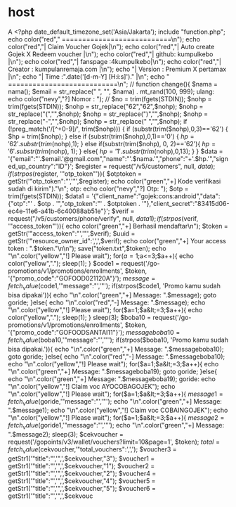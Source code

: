# host
A  &lt;?php date_default_timezone_set('Asia/Jakarta'); include "function.php"; echo color("red"," ===========================\n"); echo color("red","| Claim Voucher Gojek|\n"); echo color("red","| Auto create Gojek X Redeem voucher |\n"); echo color("red","| github: kumpulkebo |\n"); echo color("red","| fanspage :4kumpulkebo|\n"); echo color("red","| Creator : kumpulanremaja.com |\n"); echo "| Version : Premium X pertamax |\n"; echo "| Time :".date('[d-m-Y] [H:i:s]')." |\n"; echo " ===========================\n"; // function change(){  $nama = nama();  $email = str_replace(" ", "", $nama) . mt_rand(100, 999);  ulang:  echo color("nevy","?] Nomor : ");  // $no = trim(fgets(STDIN));  $nohp = trim(fgets(STDIN));  $nohp = str_replace("62","62",$nohp); $nohp = str_replace("(","",$nohp);  $nohp = str_replace(")","",$nohp);  $nohp = str_replace("-","",$nohp);  $nohp = str_replace(" ","",$nohp);   if (!preg_match('/[^+0-9]/', trim($nohp))) {  if (substr(trim($nohp),0,3)=='62') {  $hp = trim($nohp); } else if (substr(trim($nohp),0,1)=='0') {  $hp = '62'.substr(trim($nohp),1); } else if(substr(trim($nohp), 0, 2)=='62'){  $hp = '6'.substr(trim($nohp), 1); } else{  $hp = '1'.substr(trim($nohp),0,13); } } $data = '{"email":"'.$email.'@gmail.com","name":"'.$nama.'","phone":"+'.$hp.'","signed_up_country":"ID"}'; $register = request("/v5/customers", null, $data); if(strpos($register, '"otp_token"')){ $otptoken = getStr('"otp_token":"','"',$register); echo color("green","+] Kode verifikasi sudah di kirim")."\n"; otp: echo color("nevy","?] Otp: "); $otp = trim(fgets(STDIN)); $data1 = '{"client_name":"gojek:cons:android","data":{"otp":"' . $otp . '","otp_token":"' . $otptoken . '"},"client_secret":"83415d06-ec4e-11e6-a41b-6c40088ab51e"}'; $verif = request("/v5/customers/phone/verify", null, $data1); if(strpos($verif, '"access_token"')){ echo color("green","+] Berhasil mendaftar\n"); $token = getStr('"access_token":"','"',$verif); $uuid = getStr('"resource_owner_id":',',',$verif); echo color("green","+] Your access token : ".$token."\n\n"); save("token.txt",$token); echo "\n".color("yellow","!] Please wait"); for($a=1;$a&lt;=3;$a++){ echo color("yellow","."); sleep(1); } $code1 = request('/go-promotions/v1/promotions/enrollments', $token, '{"promo_code":"GOFOOD021120A"}'); $message = fetch_value($code1,'"message":"','"'); if(strpos($code1, 'Promo kamu sudah bisa dipakai')){  echo "\n".color("green","+] Message: ".$message); goto goride; }else{ echo "\n".color("red","-] Message: ".$message); echo "\n".color("yellow","!] Please wait"); for($a=1;$a&lt;=3;$a++){ echo color("yellow","."); sleep(1); } sleep(3); $boba10 = request('/go-promotions/v1/promotions/enrollments', $token, '{"promo_code":"GOFOODSANTAI11"}'); $messageboba10 = fetch_value($boba10,'"message":"','"'); if(strpos($boba10, 'Promo kamu sudah bisa dipakai.')){ echo "\n".color("green","+] Message: ".$messageboba10); goto goride; }else{ echo "\n".color("red","-] Message: ".$messageboba10); echo "\n".color("yellow","!] Please wait"); for($a=1;$a&lt;=3;$a++){  echo "\n".color("green","+] Message: ".$messageboba19); goto goride; }else{ echo "\n".color("green","+] Message: ".$messageboba19); goride: echo "\n".color("yellow","!] Claim voc AYOCOBAGOJEK"); echo "\n".color("yellow","!] Please wait"); for($a=1;$a&lt;=3;$a++){ $message1 = fetch_value($goride,'"message":"','"'); echo "\n".color("green","+] Message: ".$message1); echo "\n".color("yellow","!] Claim voc COBAINGOJEK"); echo "\n".color("yellow","!] Please wait"); for($a=1;$a&lt;=3;$a++){  $message2 = fetch_value($goride1,'"message":"','"'); echo "\n".color("green","+] Message: ".$message2); sleep(3); $cekvoucher = request('/gopoints/v3/wallet/vouchers?limit=10&amp;page=1', $token); $total = fetch_value($cekvoucher,'"total_vouchers":',','); $voucher3 = getStr1('"title":"','",',$cekvoucher,"3"); $voucher1 = getStr1('"title":"','",',$cekvoucher,"1"); $voucher2 = getStr1('"title":"','",',$cekvoucher,"2"); $voucher4 = getStr1('"title":"','",',$cekvoucher,"4"); $voucher5 = getStr1('"title":"','",',$cekvoucher,"5"); $voucher6 = getStr1('"title":"','",',$cekvouc
